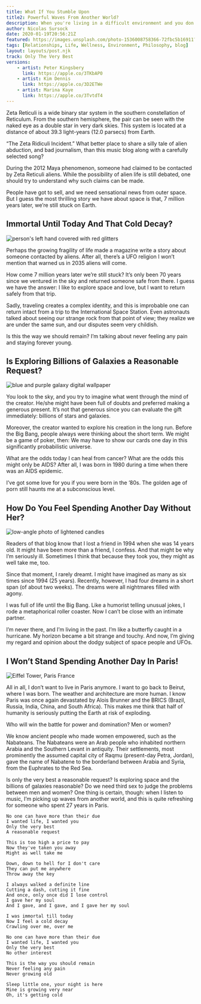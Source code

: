 ```yaml
---
title: What If You Stumble Upon 
title2: Powerful Waves From Another World?
description: When you're living in a difficult environment and you don't escape because you want to investigate, please don't lose your identity.
author: Nicolas Sursock
date: 2020-01-19T20:56:21Z
featured: https://images.unsplash.com/photo-1536008758366-72fbc5b16911?ixlib=rb-4.0.3&ixid=MnwxMjA3fDB8MHxwaG90by1wYWdlfHx8fGVufDB8fHx8&auto=format&fit=crop
tags: [Relationships, Life, Wellness, Environment, Philosophy, blog]
layout: layouts/post.njk
track: Only The Very Best
versions:
    - artist: Peter Kingsbery
      link: https://apple.co/3TKbAP0
    - artist: Kim Dennis
      link: https://apple.co/3D2ETWe
    - artist: Marina Kaye
      link: https://apple.co/3TvtdT4
---
```


Zeta Reticuli is a wide binary star system in the southern constellation of Reticulum. From the southern hemisphere, the pair can be seen with the naked eye as a double star in very dark skies. This system is located at a distance of about 39.3 light-years (12.0 parsecs) from Earth.

“The Zeta Ridiculi Incident.” What better place to share a silly tale of alien abduction, and bad journalism, than this music blog along with a carefully selected song?

During the 2012 Maya phenomenon, someone had claimed to be contacted by Zeta Reticuli aliens. While the possibility of alien life is still debated, one should try to understand why such claims can be made.

People have got to sell, and we need sensational news from outer space. But I guess the most thrilling story we have about space is that, 7 million years later, we’re still stuck on Earth.

## Immortal Until Today And That Cold Decay?

<aside class="md:-mr-56 md:float-right w-full md:w-2/3 md:px-8">
  <img x-intersect.once.ratio-0="$el.src = $el.dataset.src" class="rounded-lg" alt="person's left hand covered with red glitters" data-src="https://images.unsplash.com/photo-1529327307393-ef9742c1ba93?ixlib=rb-4.0.3&ixid=MnwxMjA3fDB8MHxwaG90by1wYWdlfHx8fGVufDB8fHx8&auto=format&fit=crop&q=80&w=800&h=600">
</aside>

Perhaps the growing fragility of life made a magazine write a story about someone contacted by aliens. After all, there’s a UFO religion I won’t mention that warned us in 2035 aliens will come.

How come 7 million years later we’re still stuck? It’s only been 70 years since we ventured in the sky and returned someone safe from there. I guess we have the answer: I like to explore space and love, but I want to return safely from that trip.

Sadly, traveling creates a complex identity, and this is improbable one can return intact from a trip to the International Space Station. Even astronauts talked about seeing our strange rock from that point of view; they realize we are under the same sun, and our disputes seem very childish.

Is this the way we should remain? I’m talking about never feeling any pain and staying forever young.

## Is Exploring Billions of Galaxies a Reasonable Request?

<aside class="md:-ml-56 md:float-left w-full md:w-2/3 md:px-8">
  <img x-intersect.once.ratio-0="$el.src = $el.dataset.src" class="rounded-lg" alt="blue and purple galaxy digital wallpaper" data-src="https://images.unsplash.com/photo-1464802686167-b939a6910659?ixlib=rb-4.0.3&ixid=MnwxMjA3fDB8MHxwaG90by1wYWdlfHx8fGVufDB8fHx8&auto=format&fit=crop&q=80&w=800&h=600">
</aside>

You look to the sky, and you try to imagine what went through the mind of the creator. He/she might have been full of doubts and preferred making a generous present. It’s not that generous since you can evaluate the gift immediately: billions of stars and galaxies.

Moreover, the creator wanted to explore his creation in the long run. Before the Big Bang, people always were thinking about the short term. We might be a game of poker, then: We may have to show our cards one day in this significantly probabilistic universe.

What are the odds today I can heal from cancer? What are the odds this might only be AIDS? After all, I was born in 1980 during a time when there was an AIDS epidemic.

I’ve got some love for you if you were born in the ’80s. The golden age of porn still haunts me at a subconscious level.

## How Do You Feel Spending Another Day Without Her?

<aside class="md:-mr-56 md:float-right w-full md:w-2/3 md:px-8">
  <img x-intersect.once.ratio-0="$el.src = $el.dataset.src" class="rounded-lg" alt="low-angle photo of lightened candles" data-src="https://images.unsplash.com/photo-1476900164809-ff19b8ae5968?ixlib=rb-4.0.3&ixid=MnwxMjA3fDB8MHxwaG90by1wYWdlfHx8fGVufDB8fHx8&auto=format&fit=crop&q=80&w=800&h=600">
</aside>

Readers of that blog know that I lost a friend in 1994 when she was 14 years old. It might have been more than a friend, I confess. And that might be why I’m seriously ill. Sometimes I think that because they took you, they might as well take me, too.

Since that moment, I rarely dreamt. I might have imagined as many as six times since 1994 (25 years). Recently, however, I had four dreams in a short span (of about two weeks). The dreams were all nightmares filled with agony.

I was full of life until the Big Bang. Like a humorist telling unusual jokes, I rode a metaphorical roller coaster. Now I can’t be close with an intimate partner.

I’m never there, and I’m living in the past. I’m like a butterfly caught in a hurricane. My horizon became a bit strange and touchy. And now, I’m giving my regard and opinion about the dodgy subject of space people and UFOs.

## I Won’t Stand Spending Another Day In Paris!

<aside class="md:-ml-56 md:float-left w-full md:w-2/3 md:px-8">
  <img x-intersect.once.ratio-0="$el.src = $el.dataset.src" class="rounded-lg" alt="Eiffel Tower, Paris France" data-src="https://images.unsplash.com/photo-1502602898657-3e91760cbb34?ixlib=rb-4.0.3&ixid=MnwxMjA3fDB8MHxwaG90by1wYWdlfHx8fGVufDB8fHx8&auto=format&fit=crop&q=80&w=800&h=600">
</aside>

All in all, I don’t want to live in Paris anymore. I want to go back to Beirut, where I was born. The weather and architecture are more human. I know Paris was once again devastated by Alois Brunner and the BRICS (Brazil, Russia, India, China, and South Africa). This makes me think that half of humanity is seriously putting the Earth at risk of exploding.

Who will win the battle for power and domination? Men or women?

We know ancient people who made women empowered, such as the Nabateans. The Nabateans were an Arab people who inhabited northern Arabia and the Southern Levant in antiquity. Their settlements, most prominently the assumed capital city of Raqmu (present-day Petra, Jordan), gave the name of Nabatene to the borderland between Arabia and Syria, from the Euphrates to the Red Sea.

Is only the very best a reasonable request? Is exploring space and the billions of galaxies reasonable? Do we need third sex to judge the problems between men and women? One thing is certain, though: when I listen to music, I’m picking up waves from another world, and this is quite refreshing for someone who spent 27 years in Paris.

```
No one can have more than their due
I wanted life, I wanted you
Only the very best
A reasonable request

This is too high a price to pay
Now they've taken you away
Might as well take me

Down, down to hell for I don't care
They can put me anywhere
Throw away the key

I always walked a definite line
Cutting a dash, cutting it fine
And once, only once did I lose control
I gave her my soul
And I gave, and I gave, and I gave her my soul

I was immortal till today
Now I feel a cold decay
Crawling over me, over me

No one can have more than their due
I wanted life, I wanted you
Only the very best
No other interest

This is the way you should remain
Never feeling any pain
Never growing old

Sleep little one, your night is here
Mine is growing very near
Oh, it's getting cold
```
